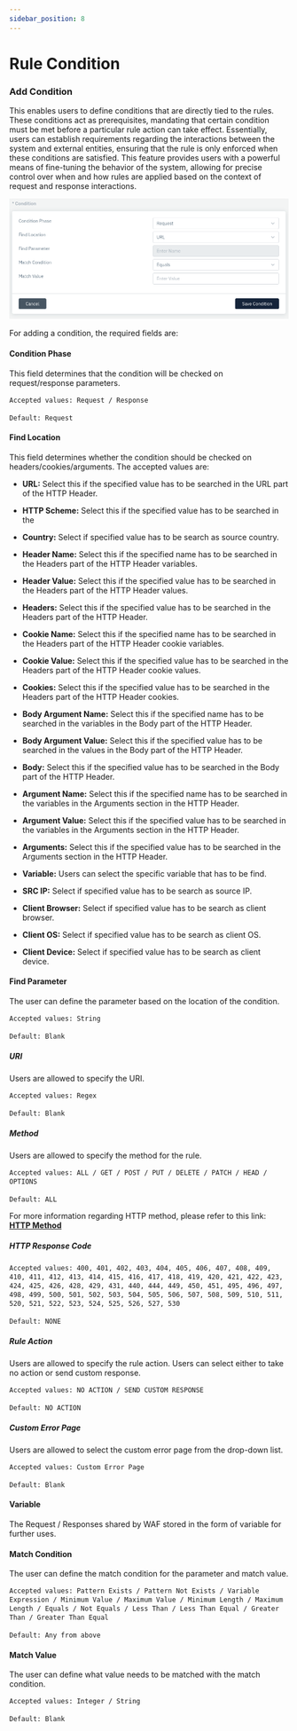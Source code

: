 ```yaml
---
sidebar_position: 8
---
```


# Rule Condition


### Add Condition


This enables users to define conditions that are directly tied to the rules. These conditions act as prerequisites, mandating that certain condition must be met before a particular rule action can take effect. Essentially, users can establish requirements regarding the interactions between the system and external entities, ensuring that the rule is only enforced when these conditions are satisfied. This feature provides users with a powerful means of fine-tuning the behavior of the system, allowing for precise control over when and how rules are applied based on the context of request and response interactions.

![header rules](/img/ce-waf/docs/headerrulescondition.png)

For adding a condition, the required fields are:

#### Condition Phase

This field determines that the condition will be checked on request/response parameters.

    Accepted values: Request / Response

    Default: Request 

#### Find Location

This field determines whether the condition should be checked on headers/cookies/arguments. The accepted values are:

- **URL:** Select this if the specified value has to be searched in the URL part of the HTTP Header.
   
- **HTTP Scheme:** Select this if the specified value has to be searched in the 
   
- **Country:** Select if specified value has to be search as source country.
   
- **Header Name:** Select this if the specified name has to be searched in the Headers part of the HTTP Header variables.
   
- **Header Value:** Select this if the specified value has to be searched in the Headers part of the HTTP Header values.
   
- **Headers:** Select this if the specified value has to be searched in the Headers part of the HTTP Header. 
   
- **Cookie Name:** Select this if the specified name has to be searched in the Headers part of the HTTP Header cookie variables. 
   
- **Cookie Value:** Select this if the specified value has to be searched in the Headers part of the HTTP Header cookie values.
   
- **Cookies:** Select this if the specified value has to be searched in the Headers part of the HTTP Header cookies.
   
- **Body Argument Name:** Select this if the specified name has to be searched in the variables in the Body part of the HTTP Header. 
   
- **Body Argument Value:** Select this if the specified value has to be searched in the values in the Body part of the HTTP Header.
   
- **Body:** Select this if the specified value has to be searched in the Body part of the HTTP Header.
   
- **Argument Name:** Select this if the specified name has to be searched in the variables in the Arguments section in the HTTP Header.
   
- **Argument Value:** Select this if the specified value has to be searched in the variables in the Arguments section in the HTTP Header.
   
- **Arguments:**  Select this if the specified value has to be searched in the Arguments section in the HTTP Header.
   
- **Variable:** Users can select the specific variable that has to be find.
   
- **SRC IP:**  Select if specified value has to be search as source IP.
   
- **Client Browser:** Select if specified value has to be search as client browser.
   
- **Client OS:** Select if specified value has to be search as client OS.
   
- **Client Device:**  Select if specified value has to be search as client device.

#### Find Parameter
The user can define the parameter based on the location of the condition.

    Accepted values: String 

    Default: Blank  

##### **URI**
Users are allowed to specify the URI.

    Accepted values: Regex

    Default: Blank

##### **Method**
Users are allowed to specify the method for the rule.

    Accepted values: ALL / GET / POST / PUT / DELETE / PATCH / HEAD / OPTIONS

    Default: ALL

For more information regarding HTTP method, please refer to this link: [**HTTP Method**](https://developer.mozilla.org/en-US/docs/Web/HTTP/Methods)

##### **HTTP Response Code**

    Accepted values: 400, 401, 402, 403, 404, 405, 406, 407, 408, 409, 410, 411, 412, 413, 414, 415, 416, 417, 418, 419, 420, 421, 422, 423, 424, 425, 426, 428, 429, 431, 440, 444, 449, 450, 451, 495, 496, 497, 498, 499, 500, 501, 502, 503, 504, 505, 506, 507, 508, 509, 510, 511, 520, 521, 522, 523, 524, 525, 526, 527, 530

    Default: NONE 

##### **Rule Action**
Users are allowed to specify the rule action. Users can select either to take no action or send custom response.

    Accepted values: NO ACTION / SEND CUSTOM RESPONSE

    Default: NO ACTION 

##### **Custom Error Page**
Users are allowed to select the custom error page from the drop-down list.

    Accepted values: Custom Error Page

    Default: Blank

#### Variable
The Request / Responses shared by WAF stored in the form of variable for further uses.

#### Match Condition

The user can define the match condition for the parameter and match value.

    Accepted values: Pattern Exists / Pattern Not Exists / Variable Expression / Minimum Value / Maximum Value / Minimum Length / Maximum Length / Equals / Not Equals / Less Than / Less Than Equal / Greater Than / Greater Than Equal

    Default: Any from above 

#### Match Value

The user can define what value needs to be matched with the match condition.

    Accepted values: Integer / String

    Default: Blank   
